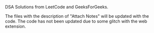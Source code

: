 DSA Solutions from LeetCode and GeeksForGeeks.

The files with the description of "Attach Notes" will be updated with the code. The code has not been updated due to some glitch with the web extension.
